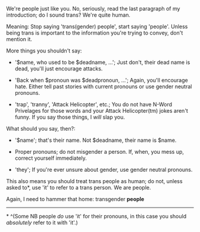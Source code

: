We're people just like you.
No, seriously, read the last paragraph of my introduction;
do I sound trans?
We're quite human.

Meaning: Stop saying 'trans(gender) people', start saying 'people'. 
Unless being trans is important to the information you're trying to convey, don't mention it.

More things you shouldn't say:

+ '$name, who used to be $deadname, ...'; Just don't, their dead name is dead, you'll just encourage attacks.

+ 'Back when $pronoun was $deadpronoun, ...'; Again, you'll encourage hate. Either tell past stories with current pronouns or use gender neutral pronouns.

+ 'trap', 'tranny', 'Attack Helicopter', etc.; You do not have N-Word Privelages for those words and your Attack Helicopter(tm) jokes aren't funny. If you say those things, I *will* slap you.

What should you say, then?:

+ '$name'; that's their name. Not $deadname, their name is $name.

+ Proper pronouns; do not misgender a person. If, when, you mess up, correct yourself immediately.

+ 'they'; If you're ever unsure about gender, use gender neutral pronouns.

This also means you should treat trans people as human;
do not, unless asked to\*, use 'it' to refer to a trans person.
We are people.

Again, I need to hammer that home: transgender **people**

---

\* ^(Some NB people *do* use 'it' for their pronouns, in this case you should *absolutely* refer to it with 'it'.)
